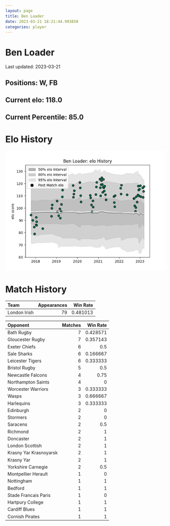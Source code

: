 ```yaml
---  
layout: page  
title: Ben Loader  
date: 2023-03-21 18:21:44.993850  
categories: player  
---
```

# Ben Loader


Last updated: 2023-03-21
## Positions: W, FB

## Current elo: 118.0

## Current Percentile: 85.0

# Elo History


![elo history](history_BenLoader.png)
# Match History


| Team         |   Appearances |   Win Rate |
|:-------------|--------------:|-----------:|
| London Irish |            79 |   0.481013 |

| Opponent               |   Matches |   Win Rate |
|:-----------------------|----------:|-----------:|
| Bath Rugby             |         7 |   0.428571 |
| Gloucester Rugby       |         7 |   0.357143 |
| Exeter Chiefs          |         6 |   0.5      |
| Sale Sharks            |         6 |   0.166667 |
| Leicester Tigers       |         6 |   0.333333 |
| Bristol Rugby          |         5 |   0.5      |
| Newcastle Falcons      |         4 |   0.75     |
| Northampton Saints     |         4 |   0        |
| Worcester Warriors     |         3 |   0.333333 |
| Wasps                  |         3 |   0.666667 |
| Harlequins             |         3 |   0.333333 |
| Edinburgh              |         2 |   0        |
| Stormers               |         2 |   0        |
| Saracens               |         2 |   0.5      |
| Richmond               |         2 |   1        |
| Doncaster              |         2 |   1        |
| London Scottish        |         2 |   1        |
| Krasny Yar Krasnoyarsk |         2 |   1        |
| Krasny Yar             |         2 |   1        |
| Yorkshire Carnegie     |         2 |   0.5      |
| Montpellier Herault    |         1 |   0        |
| Nottingham             |         1 |   1        |
| Bedford                |         1 |   1        |
| Stade Francais Paris   |         1 |   0        |
| Hartpury College       |         1 |   1        |
| Cardiff Blues          |         1 |   1        |
| Cornish Pirates        |         1 |   1        |